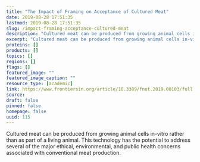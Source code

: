 ```yaml
---
title: "The Impact of Framing on Acceptance of Cultured Meat"
date: 2019-08-28 17:51:35
lastmod: 2019-08-28 17:51:35
slug: /impact-framing-acceptance-cultured-meat
description: "Cultured meat can be produced from growing animal cells in-vitro rather than as part of a living animal. This technology has the potential to address several of the major ethical, environmental, and public health concerns associated with conventional meat&nbsp;production."
excerpt: "Cultured meat can be produced from growing animal cells in-vitro rather than as part of a living animal. This technology has the potential to address several of the major ethical, environmental, and public health concerns associated with conventional meat&nbsp;production."
proteins: []
products: []
topics: []
regions: []
flags: []
featured_image: ""
featured_image_caption: ""
resource_type: [academic]
link: https://www.frontiersin.org/article/10.3389/fnut.2019.00103/full
source: 
draft: false
pinned: false
homepage: false
uuid: 115
---
```

Cultured meat can be produced from growing animal cells in-vitro rather
than as part of a living animal. This technology has the potential to
address several of the major ethical, environmental, and public health
concerns associated with conventional meat production.
